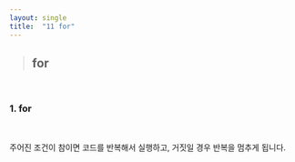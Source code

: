 ```yaml
---
layout: single
title:  "11 for"
---
```


>## **for**

<br/>

### **1. for**  
<br/>

주어진 조건이 참이면 코드를 반복해서 실행하고, 거짓일 경우 반복을 멈추게 됩니다.
<br/>
